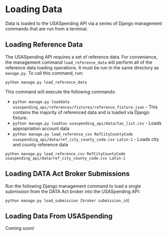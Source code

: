 # Loading Data

Data is loaded to the USASpending API via a series of Django management commands that are run from a terminal.

## Loading Reference Data

The USASpending API requires a set of reference data. For convenience, the management command `load_reference_data` will perform all of the reference data loading operations. It must be run in the same directory as `manage.py`. To call this command, run:

`python manage.py load_reference_data`

This command will execute the following commands:
* `python manage.py loaddata usaspending_api/references/fixtures/reference_fixture.json` - This contains the majority of referenced data and is loaded via Django fixture.
* `python manage.py loadtas usaspending_api/data/tas_list.csv` - Loads appropriation account data
* `python manage.py load_reference_csv RefCityCountyCode usaspending_api/data/ref_city_county_code.csv Latin-1` - Loads city and county reference data

`python manage.py load_reference_csv RefCityCountyCode usaspending_api/data/ref_city_county_code.csv Latin-1`

## Loading DATA Act Broker Submissions

Run the following Django management command to load a single submission from the DATA Act broker into the USASpending API:

`python manage.py load_submission [broker submission_id]`

## Loading Data From USASpending

Coming soon!
